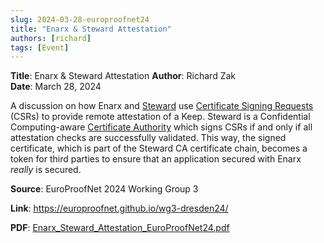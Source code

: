 ```yaml
---
slug: 2024-03-28-europroofnet24
title: "Enarx & Steward Attestation"  
authors: [richard]
tags: [Event]
---
```


**Title**: Enarx & Steward Attestation
**Author**: Richard Zak  
**Date**: March 28, 2024

A discussion on how Enarx and [Steward](https://github.com/enarx/steward) use [Certificate Signing Requests](https://en.wikipedia.org/wiki/Certificate_signing_request) (CSRs) to provide remote attestation of a Keep. Steward is a Confidential Computing-aware [Certificate Authority](https://en.wikipedia.org/wiki/Certificate_authority) which signs CSRs if and only if all attestation checks are successfully validated. This way, the signed certificate, which is part of the Steward CA certificate chain, becomes a token for third parties to ensure that an application secured with Enarx *really* is secured.

**Source**: EuroProofNet 2024 Working Group 3

**Link**: https://europroofnet.github.io/wg3-dresden24/

**PDF**: [Enarx_Steward_Attestation_EuroProofNet24.pdf](/assets/docs/Enarx_Steward_Attestation_EuroProofNet24.pdf)